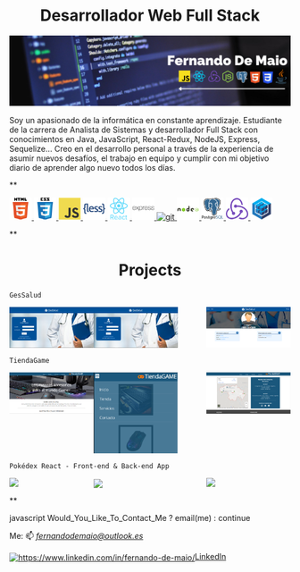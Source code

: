 <h1 align="center">Desarrollador Web Full Stack</h1>

[![imagen.png](./images/imagen.png)](https://www.linkedin.com/in/fernando-de-maio/)

<p>Soy un apasionado de la informática en constante aprendizaje. Estudiante de la carrera de Analista de Sistemas y desarrollador Full Stack con conocimientos en Java, JavaScript, React-Redux, NodeJS, Express, Sequelize...
Creo en el desarrollo personal a través de la experiencia de asumir nuevos desafíos, el trabajo en equipo y cumplir con mi objetivo diario de aprender algo nuevo todos los días.</p>

\*\*

<p align="left"> <a href="https://www.w3.org/html/" target="_blank"> <img src="https://raw.githubusercontent.com/devicons/devicon/master/icons/html5/html5-original-wordmark.svg" alt="html5" width="40" height="40"/> </a> <a href="https://www.w3schools.com/css/" target="_blank"> <img src="https://raw.githubusercontent.com/devicons/devicon/master/icons/css3/css3-original-wordmark.svg" alt="css3" width="40" height="40"/> </a> <a href="https://developer.mozilla.org/en-US/docs/Web/JavaScript" target="_blank"> <img src="https://raw.githubusercontent.com/devicons/devicon/master/icons/javascript/javascript-original.svg" alt="javascript" width="40" height="40"/> </a> <a href="https://lesscss.org/" target="_blank"> <img src="https://raw.githubusercontent.com/devicons/devicon/master/icons/less/less-plain-wordmark.svg" alt="less" width="40" height="40"/> </a> <a href="https://reactjs.org/" target="_blank"> <img src="https://raw.githubusercontent.com/devicons/devicon/master/icons/react/react-original-wordmark.svg" alt="react" width="40" height="40"/> </a> <a href="https://expressjs.com" target="_blank"> <img src="https://raw.githubusercontent.com/devicons/devicon/master/icons/express/express-original-wordmark.svg" alt="express" width="40" height="40"/> </a> <a href="https://git-scm.com/" target="_blank"> <img src="https://www.vectorlogo.zone/logos/git-scm/git-scm-icon.svg" alt="git" width="40" height="40"/> </a> <a href="https://nodejs.org" target="_blank"> <img src="https://raw.githubusercontent.com/devicons/devicon/master/icons/nodejs/nodejs-original-wordmark.svg" alt="nodejs" width="40" height="40"/> </a> <a href="https://www.postgresql.org" target="_blank"> <img src="https://raw.githubusercontent.com/devicons/devicon/master/icons/postgresql/postgresql-original-wordmark.svg" alt="postgresql" width="40" height="40"/> </a> <a href="https://redux.js.org" target="_blank"> <img src="https://raw.githubusercontent.com/devicons/devicon/master/icons/redux/redux-original.svg" alt="redux" width="40" height="40"/> </a> <a href="https://sequelize.org/" target="_blank"> <img src="https://raw.githubusercontent.com/devicons/devicon/master/icons/sequelize/sequelize-original.svg" alt="sequelize" width="40" height="40"/> </a> </p

\*\*

<h1 align="center"> Projects </h1>

    GesSalud

<img align="left" width= "30%" src='./images/gs.PNG' /><img align="center" width= "30%" src='./images/gs.PNG' /><img align="right" width= "30%" src='./images/gs3.PNG' />

    TiendaGame

<img align="left" width= "30%" src='./images/tiendagame1.PNG' /><img align="center" width= "30%" src='./images/tienda3.PNG' /><img align="right" width= "30%" src='./images/tiendagame2.PNG' />

    Pokédex React - Front-end & Back-end App

<img align="left" width= "30%" src='./images/Pokedex_1.jpg' /><img align="center" width= "30%" src='./images/Pokedex_2.jpg' /><img align="right" width= "30%" src='./images/Pokedex_3.jpg' />

\*\*

javascript
Would_You_Like_To_Contact_Me ? email(me) : continue

Me: 📫 *fernandodemaio@outlook.es*
<a href='https://capacitateparaelempleo.org/verifica/6hff4b10w/' target='_blank'></a>

  <p align="left">
        <a href="https://www.linkedin.com/in/fernando-de-maio/" target="blank"><img align="center" src="https://cdn.jsdelivr.net/npm/simple-icons@3.0.1/icons/linkedin.svg" alt="https://www.linkedin.com/in/fernando-de-maio/" height="20" width="30" />LinkedIn</a>
       </p>
